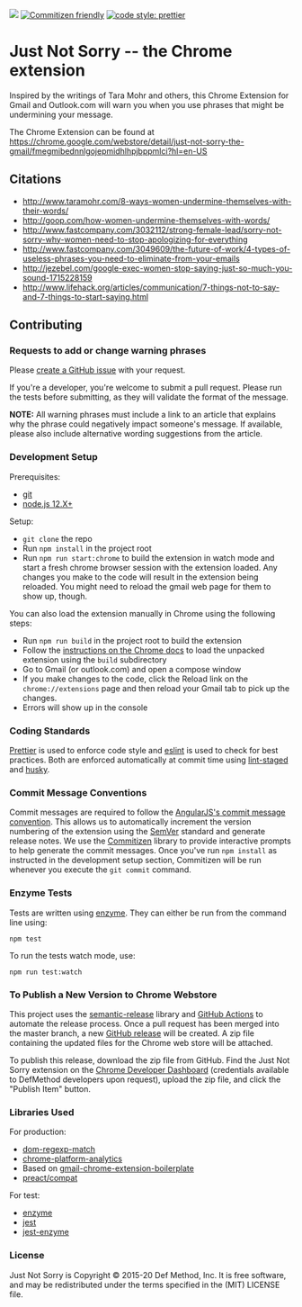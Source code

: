 ![](https://github.com/defmethodinc/just-not-sorry/workflows/Node.js%20CI/badge.svg) [![Commitizen friendly](https://img.shields.io/badge/commitizen-friendly-brightgreen.svg)](http://commitizen.github.io/cz-cli/) [![code style: prettier](https://img.shields.io/badge/code_style-prettier-ff69b4.svg?style=flat-square)](https://github.com/prettier/prettier)

# Just Not Sorry -- the Chrome extension

Inspired by the writings of Tara Mohr and others, this Chrome Extension for Gmail and Outlook.com will warn you when you use phrases that might be undermining your message.

The Chrome Extension can be found at https://chrome.google.com/webstore/detail/just-not-sorry-the-gmail/fmegmibednnlgojepmidhlhpjbppmlci?hl=en-US

## Citations

- http://www.taramohr.com/8-ways-women-undermine-themselves-with-their-words/
- http://goop.com/how-women-undermine-themselves-with-words/
- http://www.fastcompany.com/3032112/strong-female-lead/sorry-not-sorry-why-women-need-to-stop-apologizing-for-everything
- http://www.fastcompany.com/3049609/the-future-of-work/4-types-of-useless-phrases-you-need-to-eliminate-from-your-emails
- http://jezebel.com/google-exec-women-stop-saying-just-so-much-you-sound-1715228159
- http://www.lifehack.org/articles/communication/7-things-not-to-say-and-7-things-to-start-saying.html

## Contributing

### Requests to add or change warning phrases

Please [create a GitHub issue](https://github.com/defmethodinc/just-not-sorry/issues/new) with your request.

If you're a developer, you're welcome to submit a pull request. Please run the tests before submitting, as they will validate the format of the message.

**NOTE:** All warning phrases must include a link to an article that explains why the phrase could negatively impact someone's message. If available, please also include alternative wording suggestions from the article.

### Development Setup

Prerequisites:

- [git](https://git-scm.com/)
- [node.js 12.X+](https://nodejs.org/)

Setup:

- `git clone` the repo
- Run `npm install` in the project root
- Run `npm run start:chrome` to build the extension in watch mode and start a fresh chrome browser session with the extension loaded. Any changes you make to the code will result in the extension being reloaded. You might need to reload the gmail web page for them to show up, though.

You can also load the extension manually in Chrome using the following steps:

- Run `npm run build` in the project root to build the extension
- Follow the [instructions on the Chrome docs](https://developer.chrome.com/extensions/getstarted#unpacked) to load the unpacked extension using the `build` subdirectory
- Go to Gmail (or outlook.com) and open a compose window
- If you make changes to the code, click the Reload link on the `chrome://extensions` page and then reload your Gmail tab to pick up the changes.
- Errors will show up in the console

### Coding Standards

[Prettier](https://prettier.io/) is used to enforce code style and [eslint](https://eslint.org/) is used to check for best practices. Both are enforced automatically at commit time using [lint-staged](https://github.com/okonet/lint-staged) and [husky](https://github.com/typicode/husky).

### Commit Message Conventions

Commit messages are required to follow the [AngularJS's commit message convention](https://github.com/angular/angular/blob/master/CONTRIBUTING.md#-commit-message-guidelines). This allows us to automatically increment the version numbering of the extension using the [SemVer](https://semver.org/) standard and generate release notes. We use the [Commitizen](https://github.com/commitizen/cz-cli) library to provide interactive prompts to help generate the commit messages. Once you've run `npm install` as instructed in the development setup section, Commitizen will be run whenever you execute the `git commit` command.

### Enzyme Tests

Tests are written using [enzyme](https://github.com/enzymejs/enzyme). They can either be run from the command line using:

```
npm test
```

To run the tests watch mode, use:

```
npm run test:watch
```

### To Publish a New Version to Chrome Webstore

This project uses the [semantic-release](https://semantic-release.gitbook.io/semantic-release/) library and [GitHub Actions](https://help.github.com/en/actions) to automate the release process. Once a pull request has been merged into the master branch, a new [GitHub release](https://github.com/defmethodinc/just-not-sorry/releases) will be created. A zip file containing the updated files for the Chrome web store will be attached.

To publish this release, download the zip file from GitHub. Find the Just Not Sorry extension on the [Chrome Developer Dashboard](https://chrome.google.com/webstore/devconsole/) (credentials available to DefMethod developers upon request), upload the zip file, and click the "Publish Item" button.

### Libraries Used

For production:

- [dom-regexp-match](https://github.com/webmodules/dom-regexp-match)
- [chrome-platform-analytics](https://github.com/GoogleChrome/chrome-platform-analytics)
- Based on [gmail-chrome-extension-boilerplate](https://github.com/KartikTalwar/gmail-chrome-extension-boilerplate)
- [preact/compat](https://github.com/preactjs/preact-compat)

For test:

- [enzyme](https://github.com/enzymejs/enzyme)
- [jest](https://github.com/facebook/jest)
- [jest-enzyme](https://www.npmjs.com/package/jest-enzyme)

### License

Just Not Sorry is Copyright © 2015-20 Def Method, Inc. It is free software, and may be redistributed under the terms specified in the (MIT) LICENSE file.
